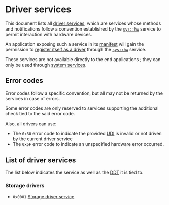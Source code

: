# Driver services

This document lists all [driver services](../../services.md#types-of-services), which are services whose methods and notifications follow a convention established by the [`sys::hw`](../system/hw.md) service to permit interaction with hardware devices.

An application exposing such a service in its [manifest](../../applications/manifest.md) will gain the permission to [register itself as a driver](../system/hw.md#0x1000-register_driver) through the [`sys::hw`](../system/hw.md) service.

These services are not available directly to the end applications ; they can only be used through [system services](../system/README.md).

## Error codes

Error codes follow a specific convention, but all may not be returned by the services in case of errors.

Some error codes are only reserved to services supporting the additional check tied to the said error code.

Also, all drivers can use:

* The `0x30` error code to indicate the provided [UDI](../system/hw.md#unique-device-identifier) is invalid or not driven by the current driver service
* The `0x5F` error code to indicate an unspecified hardware error occurred.

## List of driver services

The list below indicates the service as well as the [DDT](../system/hw.md#driven-device-type) it is tied to.

### Storage drivers

* `0x0001` [Storage driver service](storage.md)